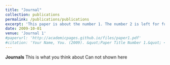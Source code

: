 ```yaml
---
title: "Journal"
collection: publications
permalink: /publications/publications
excerpt: 'This paper is about the number 1. The number 2 is left for future work.'
date: 2009-10-01
venue: 'Journal 1'
#paperurl: 'http://academicpages.github.io/files/paper1.pdf'
#citation: 'Your Name, You. (2009). &quot;Paper Title Number 1.&quot; <i>Journal 1</i>. 1(1).'
---
```







<b>Journals</b>
This is what you think about
Can not shown here
